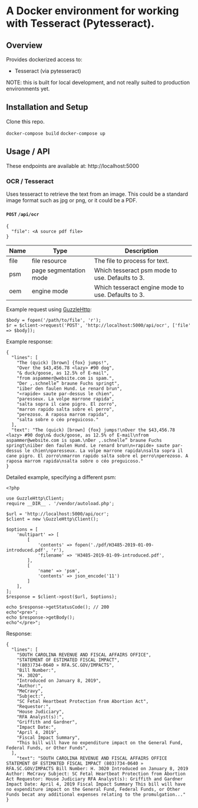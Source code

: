 # A Docker environment for working with Tesseract (Pytesseract).

## Overview
Provides dockerized access to:
* Tesseract (via pytesseract)

NOTE: this is built for local development, and not really suited to production environments yet.

## Installation and Setup
Clone this repo.

```docker-compose build```
```docker-compose up```

## Usage / API
These endpoints are available at:
http://localhost:5000

### OCR / Tesseract
Uses tesseract to retrieve the text from an image. 
This could be a standard image format such as jpg or png, 
or it could be a PDF.

#### `POST` `/api/ocr`

```
{
  "file": <A source pdf file>
}
```

Name | Type | Description
------------ | ------------- | -------------
file | file resource | The file to process for text.
psm | page segmentation mode | Which tesseract psm mode to use. Defaults to 3.
oem | engine mode | Which tesseract engine mode to use. Defaults to 3.


Example request using [GuzzleHttp](http://docs.guzzlephp.org/en/stable/):

```
$body = fopen('/path/to/file', 'r');
$r = $client->request('POST', 'http://localhost:5000/api/ocr', ['file' => $body]);
```

Example response:

```
{
  "lines": [
    "The (quick) [brown] {fox} jumps!",
    "Over the $43,456.78 <lazy> #90 dog",
    "& duck/goose, as 12.5% of E-mail",
    "from aspammer@website.com is spam.",
    "Der ,.schnelle” braune Fuchs springt",
    "iiber den faulen Hund. Le renard brun",
    "«rapide» saute par-dessus le chien",
    "paresseux. La volpe marrone rapida",
    "salta sopra il cane pigro. El zorro",
    "marron rapido salta sobre el perro",
    "perezoso. A raposa marrom rapida",
    "salta sobre o céo preguicoso."
  ],
  "text": "The (quick) [brown] {fox} jumps!\nOver the $43,456.78 <lazy> #90 dog\n& duck/goose, as 12.5% of E-mail\nfrom aspammer@website.com is spam.\nDer ,.schnelle” braune Fuchs springt\niiber den faulen Hund. Le renard brun\n«rapide» saute par-dessus le chien\nparesseux. La volpe marrone rapida\nsalta sopra il cane pigro. El zorro\nmarron rapido salta sobre el perro\nperezoso. A raposa marrom rapida\nsalta sobre o céo preguicoso."
}
```

Detailed example, specifying a different psm:

```
<?php

use GuzzleHttp\Client;
require __DIR__ . '/vendor/autoload.php';

$url = 'http://localhost:5000/api/ocr';
$client = new \GuzzleHttp\Client();

$options = [
    'multipart' => [
        [
            'contents' => fopen('./pdf/H3485-2019-01-09-introduced.pdf', 'r'),
            'filename' => 'H3485-2019-01-09-introduced.pdf',
        ],
        [
            'name' => 'psm',
            'contents' => json_encode('11')
        ]
    ],
];
$response = $client->post($url, $options);

echo $response->getStatusCode(); // 200
echo"<pre>";
echo $response->getBody(); 
echo"</pre>";
```

Response:
```
{
  "lines": [
    "SOUTH CAROLINA REVENUE AND FISCAL AFFAIRS OFFICE",
    "STATEMENT OF ESTIMATED FISCAL IMPACT",
    "(803)734-0640 » RFA.SC.GOV/IMPACTS",
    "Bill Number:",
    "H. 3020",
    "Introduced on January 8, 2019",
    "Author:",
    "MeCravy",
    "Subject:",
    "SC Fetal Heartbeat Protection from Abortion Act",
    "Requestor:",
    "House Judiciary",
    "RFA Analyst(s):",
    "Griffith and Gardner",
    "Impact Date:",
    "April 4, 2019",
    "Fiscal Impact Summary",
    "This bill will have no expenditure impact on the General Fund, Federal Funds, or Other Funds",
  ],
    "text": "SOUTH CAROLINA REVENUE AND FISCAL AFFAIRS OFFICE STATEMENT OF ESTIMATED FISCAL IMPACT (803)734-0640 » RFA.SC.GOV/IMPACTS Bill Number: H. 3020 Introduced on January 8, 2019 Author: MeCravy Subject: SC Fetal Heartbeat Protection from Abortion Act Requestor: House Judiciary RFA Analyst(s): Griffith and Gardner Impact Date: April 4, 2019 Fiscal Impact Summary This bill will have no expenditure impact on the General Fund, Federal Funds, or Other Funds becat any additional expenses relating to the promulgation..."
}
```
